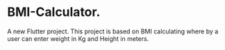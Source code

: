 # BMI-Calculator.

A new Flutter project.
This project  is based on BMI calculating where by a user can enter weight in Kg and Height in meters.
